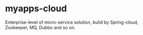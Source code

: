 # myapps-cloud
Enterprise-level of micro-service solution, bulid by Spring-cloud, Zookeeper, MQ, Dubbo and so on.
